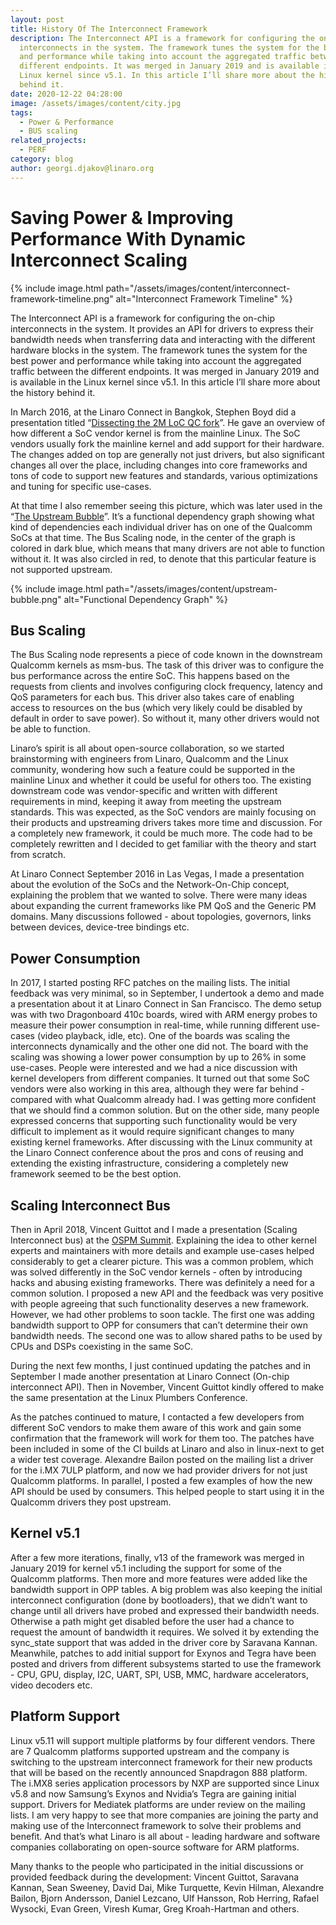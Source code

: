 ```yaml
---
layout: post
title: History Of The Interconnect Framework
description: The Interconnect API is a framework for configuring the on-chip
  interconnects in the system. The framework tunes the system for the best power
  and performance while taking into account the aggregated traffic between the
  different endpoints. It was merged in January 2019 and is available in the
  Linux kernel since v5.1. In this article I’ll share more about the history
  behind it.
date: 2020-12-22 04:28:00
image: /assets/images/content/city.jpg
tags:
  - Power & Performance
  - BUS scaling
related_projects:
  - PERF
category: blog
author: georgi.djakov@linaro.org
---
```

# Saving Power & Improving Performance With Dynamic Interconnect Scaling

{% include image.html path="/assets/images/content/interconnect-framework-timeline.png" alt="Interconnect Framework Timeline" %}

The Interconnect API is a framework for configuring the on-chip interconnects in the system. It provides an API for drivers to express their bandwidth needs when transferring data and interacting with the different hardware blocks in the system. The framework tunes the system for the best power and performance while taking into account the aggregated traffic between the different endpoints. It was merged in January 2019 and is available in the Linux kernel since v5.1. In this article I’ll share more about the history behind it.

In March 2016, at the Linaro Connect in Bangkok, Stephen Boyd did a presentation titled “[Dissecting the 2M LoC QC fork](https://www.slideshare.net/linaroorg/bkk16500-dissecting-the-2m-loc-qc-fork)”. He gave an overview of how different a SoC vendor kernel is from the mainline Linux. The SoC vendors usually fork the mainline kernel and add support for their hardware. The changes added on top are generally not just drivers, but also significant changes all over the place, including changes into core frameworks and tons of code to support new features and standards, various optimizations and tuning for specific use-cases.

At that time I also remember seeing this picture, which was later used in the “[The Upstream Bubble](https://connect.linaro.org/resources/san19/san19-300k2/)”. It’s a functional dependency graph showing what kind of dependencies each individual driver has on one of the Qualcomm SoCs at that time. The Bus Scaling node, in the center of the graph is colored in dark blue, which means that many drivers are not able to function without it. It was also circled in red, to denote that this particular feature is not supported upstream.

{% include image.html path="/assets/images/content/upstream-bubble.png" alt="Functional Dependency Graph" %}

## Bus Scaling

The Bus Scaling node represents a piece of code known in the downstream Qualcomm kernels as msm-bus. The task of this driver was to configure the bus performance across the entire SoC. This happens based on the requests from clients and involves configuring clock frequency, latency and QoS parameters for each bus. This driver also takes care of enabling access to resources on the bus (which very likely could be disabled by default in order to save power). So without it, many other drivers would not be able to function.

Linaro’s spirit is all about open-source collaboration, so we started brainstorming with engineers from Linaro, Qualcomm and the Linux community, wondering how such a feature could be supported in the mainline Linux and whether it could be useful for others too. The existing downstream code was vendor-specific and written with different requirements in mind, keeping it away from meeting the upstream standards. This was expected, as the SoC vendors are mainly focusing on their products and upstreaming drivers takes more time and discussion. For a completely new framework, it could be much more. The code had to be completely rewritten and I decided to get familiar with the theory and start from scratch.

At Linaro Connect September 2016 in Las Vegas, I made a presentation about the evolution of the SoCs and the Network-On-Chip concept, explaining the problem that we wanted to solve. There were many ideas about expanding the current frameworks like PM QoS and the Generic PM domains. Many discussions followed - about topologies, governors, links between devices, device-tree bindings etc.

## Power Consumption

In 2017, I started posting RFC patches on the mailing lists. The initial feedback was very minimal, so in September, I undertook a demo and made a presentation about it at Linaro Connect in San Francisco. The demo setup was with two Dragonboard 410c boards, wired with ARM energy probes to measure their power consumption in real-time, while running different use-cases (video playback, idle, etc). One of the boards was scaling the interconnects dynamically and the other one did not. The board with the scaling was showing a lower power consumption by up to 26% in some use-cases. People were interested and we had a nice discussion with kernel developers from different companies. It turned out that some SoC vendors were also working in this area, although they were far behind - compared with what Qualcomm already had. I was getting more confident that we should find a common solution. But on the other side, many people expressed concerns that supporting such functionality would be very difficult to implement as it would require significant changes to many existing kernel frameworks. After discussing with the Linux community at the Linaro Connect conference about the pros and cons of reusing and extending the existing infrastructure, considering a completely new framework seemed to be the best option.

## Scaling Interconnect Bus

Then in April 2018, Vincent Guittot and I made a presentation (Scaling Interconnect bus) at the [OSPM Summit](https://lwn.net/Articles/754923/). Explaining the idea to other kernel experts and maintainers with more details and example use-cases helped considerably to get a clearer picture. This was a common problem, which was solved differently in the SoC vendor kernels - often by introducing hacks and abusing existing frameworks. There was definitely a need for a common solution. I proposed a new API and the feedback was very positive with people agreeing that such functionality deserves a new framework. However, we had other problems to soon tackle. The first one was adding bandwidth support to OPP for consumers that can’t determine their own bandwidth needs. The second one was to allow shared paths to be used by CPUs and DSPs coexisting in the same SoC.

During the next few months, I just continued updating the patches and in September I made  another presentation at Linaro Connect (On-chip interconnect API). Then in November, Vincent Guittot kindly offered to make the same presentation at the Linux Plumbers Conference.

As the patches continued to mature, I contacted a few developers from different SoC vendors to make them aware of this work and gain some confirmation that the framework will work for them too. The patches have been included in some of the CI builds at Linaro and also in linux-next to get a wider test coverage. Alexandre Bailon posted on the mailing list a driver for the i.MX 7ULP platform, and now we had provider drivers for not just Qualcomm platforms. In parallel, I posted a few examples of how the new API should be used by consumers. This helped people to start using it in the Qualcomm drivers they post upstream.

## Kernel v5.1

After a few more iterations, finally, v13 of the framework was merged in January 2019 for kernel v5.1 including the support for some of the Qualcomm platforms. Then more and more features were added like the bandwidth support in OPP tables. A big problem was also keeping the initial interconnect configuration (done by bootloaders), that we didn’t want to change until all drivers have probed and expressed their bandwidth needs. Otherwise a path might get disabled before the user had a chance to request the amount of bandwidth it requires. We solved it by extending the sync_state support that was added in the driver core by Saravana Kannan. Meanwhile, patches to add initial support for Exynos and Tegra have been posted and drivers from different subsystems started to use the framework - CPU, GPU, display, I2C, UART, SPI, USB, MMC, hardware accelerators, video decoders etc.

## Platform Support

Linux v5.11 will support multiple platforms by four different vendors. There are 7 Qualcomm platforms supported upstream and the company is switching to the upstream interconnect framework for their new products that will be based on the recently announced Snapdragon 888 platform. The i.MX8 series application processors by NXP are supported since Linux v5.8 and now Samsung’s Exynos and Nvidia’s Tegra are gaining initial support. Drivers for Mediatek platforms are under review on the mailing lists. I am very happy to see that more companies are joining the party and making use of the Interconnect framework to solve their problems and benefit. And that’s what Linaro is all about - leading hardware and software companies collaborating on open-source software for ARM platforms.

Many thanks to the people who participated in the initial discussions or provided feedback during the development:
Vincent Guittot, Saravana Kannan, Sean Sweeney, David Dai, Mike Turquette, Kevin Hilman, Alexandre Bailon, Bjorn Andersson, Daniel Lezcano, Ulf Hansson, Rob Herring, Rafael Wysocki, Evan Green, Viresh Kumar, Greg Kroah-Hartman and others.